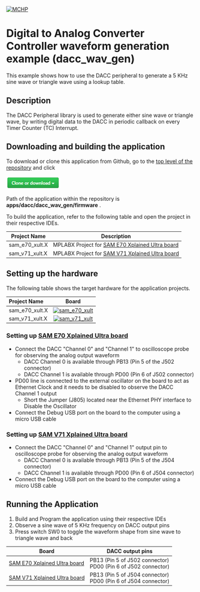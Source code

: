 [![MCHP](https://www.microchip.com/ResourcePackages/Microchip/assets/dist/images/logo.png)](https://www.microchip.com)

# Digital to Analog Converter Controller waveform generation example (dacc_wav_gen)

This example shows how to use the DACC peripheral to generate a 5 KHz sine wave or triangle wave using a lookup table.

## Description

The DACC Peripheral library is used to generate either sine wave or triangle wave, by writing digital data to the DACC in periodic callback on every Timer Counter (TC) Interrupt.

## Downloading and building the application

To download or clone this application from Github, go to the [top level of the repository](https://github.com/Microchip-MPLAB-Harmony/csp_apps_sam_e70_s70_v70_v71) and click

![clone](../../../docs/images/clone.png)

Path of the application within the repository is **apps/dacc/dacc_wav_gen/firmware** .

To build the application, refer to the following table and open the project in their respective IDEs.

| Project Name      | Description                                    |
| ----------------- | ---------------------------------------------- |
| sam_e70_xult.X    | MPLABX Project for [SAM E70 Xplained Ultra board](https://www.microchip.com/DevelopmentTools/ProductDetails/PartNO/DM320113)|
| sam_v71_xult.X    | MPLABX Project for  [SAM V71 Xplained Ultra board](https://www.microchip.com/developmenttools/ProductDetails/atsamv71-xult)|        |

## Setting up the hardware

The following table shows the target hardware for the application projects.

| Project Name| Board|
|:---------|:---------:|
|sam_e70_xult.X|[![sam_e70_xult](https://www.microchip.com/_ImagedCopy/180730-MCU32-PHOTO-DM320113-Angle-7x5.jpg)](https://www.microchip.com/DevelopmentTools/ProductDetails/PartNO/DM320113)|
|sam_v71_xult.X|[![sam_v71_xult](https://www.microchip.com/_ImagedCopy/ATSAMV71-XULT_angle.jpg)](https://www.microchip.com/developmenttools/ProductDetails/atsamv71-xult)|

### Setting up [SAM E70 Xplained Ultra board](https://www.microchip.com/DevelopmentTools/ProductDetails/PartNO/DM320113)

- Connect the DACC "Channel 0" and "Channel 1" to oscilloscope probe for observing the analog output waveform
  - DACC Channel 0 is available through PB13 (Pin 5 of the J502 connector)
  - DACC Channel 1 is available through PD00 (Pin 6 of J502 connector)
- PD00 line is connected to the external oscillator on the board to act as Ethernet Clock and it needs to be disabled to observe the DACC Channel 1 output
  - Short the Jumper (J805) located near the Ethernet PHY interface to Disable the Oscillator
- Connect the Debug USB port on the board to the computer using a micro USB cable

### Setting up [SAM V71 Xplained Ultra board](https://www.microchip.com/developmenttools/ProductDetails/atsamv71-xult)

- Connect the DACC "Channel 0" and "Channel 1" output pin to oscilloscope probe for observing the analog output waveform
  - DACC Channel 0 is available through PB13 (Pin 5 of the J504 connector)
  - DACC Channel 1 is available through PD00 (Pin 6 of J504 connector)
- Connect the Debug USB port on the board to the computer using a micro USB cable

## Running the Application

1. Build and Program the application using their respective IDEs
2. Observe a sine wave of 5 KHz frequency on DACC output pins
3. Press switch SW0 to toggle the waveform shape from sine wave to triangle wave and back

| Board      | DACC output pins |
| ----------------- | ---------------------------------------------- |
| [SAM E70 Xplained Ultra board](https://www.microchip.com/DevelopmentTools/ProductDetails/PartNO/DM320113)    | PB13 (Pin 5 of J502 connector) <br> PD00 (Pin 6 of J502 connector) |
| [SAM V71 Xplained Ultra board](https://www.microchip.com/developmenttools/ProductDetails/atsamv71-xult)      | PB13 (Pin 5 of J504 connector) <br> PD00 (Pin 6 of J504 connector)|


